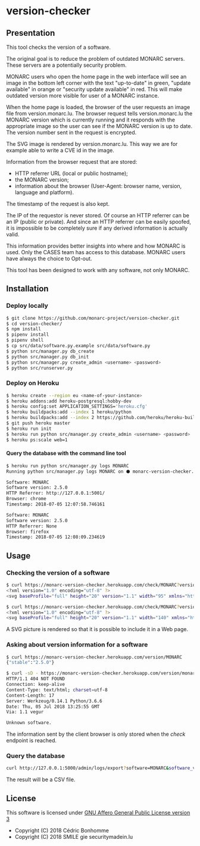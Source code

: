 # version-checker

## Presentation

This tool checks the version of a software.

The original goal is to reduce the problem of outdated MONARC servers.
These servers are a potentially security problem.

MONARC users who open the home page in the web interface will see an image in
the bottom left corner with the text "up-to-date" in green, "update available"
in orange  or "security update available" in red.
This will make outdated version more visible for user of a MONARC instance.

When the home page is loaded, the browser of the user requests an image file
from version.monarc.lu.
The browser request tells version.monarc.lu the MONARC version which is
currently running and it responds with the appropriate image so the user can
see if the MONARC version is up to date. The version number sent in the request
is encrypted.

The SVG image is rendered by version.monarc.lu. This way we are for example
able to write a CVE id in the image.

Information from the browser request that are stored:

- HTTP referrer URL (local or public hostname);
- the MONARC version;
- information about the browser (User-Agent: browser name, version, language
  and platform).

The timestamp of the request is also kept.

The IP of the requestor is never stored.
Of course an HTTP referrer can be an IP (public or private). And since an HTTP
referrer can be easily spoofed, it is impossible to be completely sure if any
derived information is actually valid.

This information provides better insights into where and how MONARC is used.
Only the CASES team has access to this database. MONARC users have always the
choice to Opt-out.

This tool has been designed to work with any software, not only MONARC.


## Installation

### Deploy locally

```bash
$ git clone https://github.com/monarc-project/version-checker.git
$ cd version-checker/
$ npm install
$ pipenv install
$ pipenv shell
$ cp src/data/software.py.example src/data/software.py
$ python src/manager.py db_create
$ python src/manager.py db_init
$ python src/manager.py create_admin <username> <password>
$ python src/runserver.py
```

### Deploy on Heroku

```bash
$ heroku create --region eu <name-of-your-instance>
$ heroku addons:add heroku-postgresql:hobby-dev
$ heroku config:set APPLICATION_SETTINGS='heroku.cfg'
$ heroku buildpacks:add --index 1 heroku/python
$ heroku buildpacks:add --index 2 https://github.com/heroku/heroku-buildpack-nodejs
$ git push heroku master
$ heroku run init
$ heroku run python src/manager.py create_admin <username> <password>
$ heroku ps:scale web=1
```

#### Query the database with the command line tool

```bash
$ heroku run python src/manager.py logs MONARC
Running python src/manager.py logs MONARC on ⬢ monarc-version-checker... up, run.2944 (Free)

Software: MONARC
Software version: 2.5.0
HTTP Referrer: http://127.0.0.1:5001/
Browser: chrome
Timestamp: 2018-07-05 12:07:58.746161

Software: MONARC
Software version: 2.5.0
HTTP Referrer: None
Browser: firefox
Timestamp: 2018-07-05 12:08:09.234619
```

## Usage

### Checking the version of a software

```bash
$ curl https://monarc-version-checker.herokuapp.com/check/MONARC?version=2.5.0
<?xml version="1.0" encoding="utf-8" ?>
<svg baseProfile="full" height="20" version="1.1" width="95" xmlns="http://www.w3.org/2000/svg" xmlns:ev="http://www.w3.org/2001/xml-events" xmlns:xlink="http://www.w3.org/1999/xlink"><defs /><rect fill="green" height="20" width="95" x="0" y="0" /><g fill="white" font-family="DejaVu Sans" font-size="14"><text fill="white" font-weight="bold" x="5" y="15">up-to-date</text></g></svg>

$ curl https://monarc-version-checker.herokuapp.com/check/MONARC?version=2.4.0
<?xml version="1.0" encoding="utf-8" ?>
<svg baseProfile="full" height="20" version="1.1" width="140" xmlns="http://www.w3.org/2000/svg" xmlns:ev="http://www.w3.org/2001/xml-events" xmlns:xlink="http://www.w3.org/1999/xlink"><defs /><rect fill="orange" height="20" width="140" x="0" y="0" /><g fill="white" font-family="DejaVu Sans" font-size="14"><text fill="white" font-weight="bold" x="5" y="15">update available</text></g></svg>
```

A SVG picture is rendered so that it is possible to include it in a Web page.

### Asking about version information for a software

```bash
$ curl https://monarc-version-checker.herokuapp.com/version/MONARC
{"stable":"2.5.0"}

$ curl -sD - https://monarc-version-checker.herokuapp.com/version/monarc
HTTP/1.1 404 NOT FOUND
Connection: keep-alive
Content-Type: text/html; charset=utf-8
Content-Length: 17
Server: Werkzeug/0.14.1 Python/3.6.6
Date: Thu, 05 Jul 2018 13:25:55 GMT
Via: 1.1 vegur

Unknown software.
```

The information sent by the client browser is only stored when the *check*
endpoint is reached.


### Query the database

```bash
curl http://127.0.0.1:5000/admin/logs/export?software=MONARC&software_version=2.5.0
```

The result will be a CSV file.


## License

This software is licensed under
[GNU Affero General Public License version 3](https://www.gnu.org/licenses/agpl-3.0.html)

- Copyright (C) 2018 Cédric Bonhomme
- Copyright (C) 2018 SMILE gie securitymadein.lu
